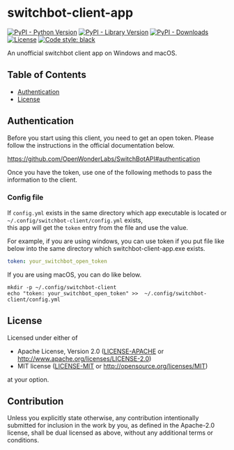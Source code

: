 # switchbot-client-app

[![PyPI - Python Version](https://img.shields.io/pypi/pyversions/switchbot-client-app.svg)](https://pypi.org/project/switchbot-client-app/)
[![PyPI - Library Version](https://img.shields.io/pypi/v/switchbot-client-app.svg)](https://pypi.org/project/switchbot-client-app/)
[![PyPI - Downloads](https://img.shields.io/pypi/dm/switchbot-client-app)](https://pypi.org/project/switchbot-client-app)
[![License](https://img.shields.io/badge/license-MIT%2FApache--2.0-informational?style=flat-square)](README.md#License)
[![Code style: black](https://img.shields.io/badge/code%20style-black-000000.svg)](https://github.com/psf/black)

An unofficial switchbot client app on Windows and macOS.

## Table of Contents

- [Authentication](#authentication)
- [License](#license)


## Authentication

Before you start using this client, you need to get an open token.
Please follow the instructions in the official documentation below.

https://github.com/OpenWonderLabs/SwitchBotAPI#authentication

Once you have the token, use one of the following methods to pass the information to the client.

### Config file

If `config.yml` exists in the same directory which app executable is located 
or `~/.config/switchbot-client/config.yml` exists,  
this app will get the `token` entry from the file and use the value.

For example, if you are using windows, you can use token 
if you put file like below into the same directory which switchbot-client-app.exe exists.
```config.yaml
token: your_switchbot_open_token
```

If you are using macOS, you can do like below. 
```shell
mkdir -p ~/.config/switchbot-client
echo "token: your_switchbot_open_token" >>  ~/.config/switchbot-client/config.yml
```

## License

Licensed under either of

- Apache License, Version 2.0
   ([LICENSE-APACHE](LICENSE-APACHE) or http://www.apache.org/licenses/LICENSE-2.0)
- MIT license
   ([LICENSE-MIT](LICENSE-MIT) or http://opensource.org/licenses/MIT)

at your option.

## Contribution

Unless you explicitly state otherwise, any contribution intentionally submitted
for inclusion in the work by you, as defined in the Apache-2.0 license, shall be
dual licensed as above, without any additional terms or conditions.
